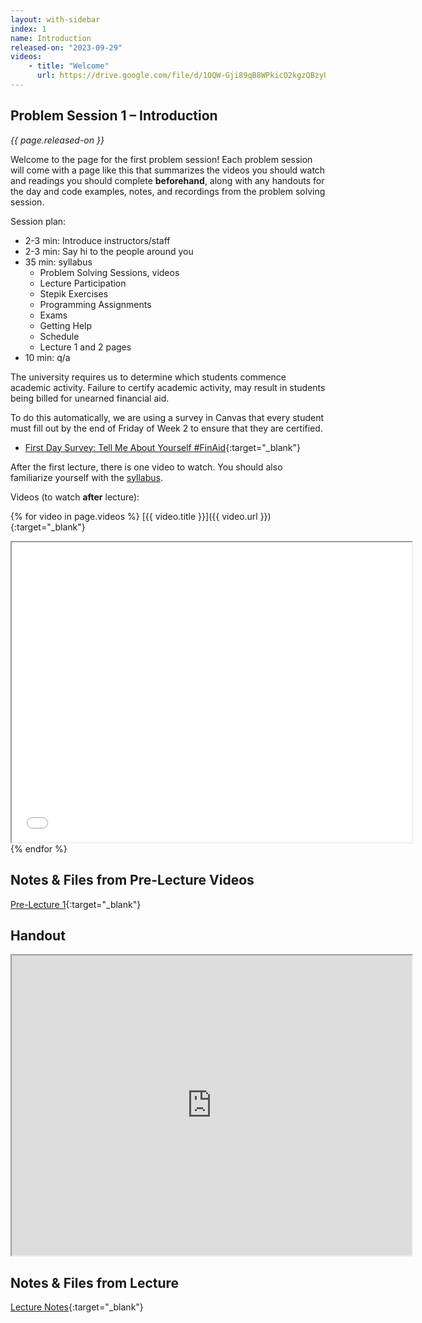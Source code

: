 ```yaml
---
layout: with-sidebar
index: 1
name: Introduction
released-on: "2023-09-29"
videos:
    - title: "Welcome"
      url: https://drive.google.com/file/d/1OQW-Gji89qB8WPkicO2kgzQBzyUauC7F
---
```


## Problem Session 1 – Introduction

_{{ page.released-on }}_

Welcome to the page for the first problem session! Each problem session will
come with a page like this that summarizes the videos you should watch and
readings you should complete **beforehand**, along with any handouts for the day
and code examples, notes, and recordings from the problem solving session.

Session plan:
- 2-3 min: Introduce instructors/staff
- 2-3 min: Say hi to the people around you
- 35 min: syllabus
    - Problem Solving Sessions, videos
    - Lecture Participation
    - Stepik Exercises
    - Programming Assignments
    - Exams
    - Getting Help
    - Schedule
    - Lecture 1 and 2 pages
- 10 min: q/a

The university requires us to determine which students commence academic activity. Failure to certify academic activity, may result in students being billed for unearned financial aid.

To do this automatically, we are using a survey in Canvas that every student must fill out by the end of Friday of Week 2 to ensure that they are certified.
- [First Day Survey: Tell Me About Yourself #FinAid](https://canvas.ucsd.edu/courses/48858/quizzes/149702){:target="_blank"}

After the first lecture, there is one video to watch. You should also familiarize
yourself with the [syllabus](../syllabus.html).

Videos (to watch **after** lecture):

{% for video in page.videos %}
[{{ video.title }}]({{ video.url }}){:target="_blank"}

<iframe src="{{ video.url }}/preview" width="640" height="480" allow="autoplay"></iframe>
{% endfor %}

## Notes & Files from Pre-Lecture Videos

[Pre-Lecture 1](https://github.com/ucsd-cse12-sp23/ucsd-cse12-sp23.github.io/tree/main/_pre-lectures/lecture-01){:target="_blank"}

## Handout

<iframe src="https://drive.google.com/file/d/116uXHVwysfwaJmPqaF9tO1-UYURHIYEC/preview" width="640" height="480" allow="autoplay"></iframe>

## Notes & Files from Lecture 

[Lecture Notes](https://github.com/ucsd-cse12-sp23/ucsd-cse12-sp23.github.io/tree/main/_lectures/lecture-01){:target="_blank"}
